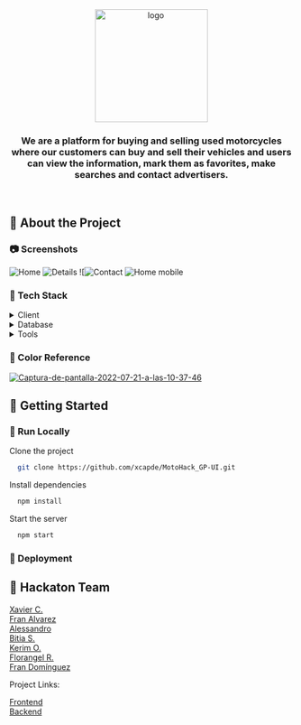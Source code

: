 <div align="center">
  <a href="https://imgbb.com/"><img src="https://i.ibb.co/pfdDMZp/logo.png" alt="logo" border="0"  width="200" height="auto"></a>
</div>
<h3 align="center">We are a platform for buying and selling used motorcycles where our customers can buy and sell their vehicles and users can view the information, mark them as favorites, make searches and contact advertisers.</h3>

<br />
    
<!-- About the Project -->
## :star2: About the Project


<!-- Screenshots -->
### :camera: Screenshots
![Home](https://user-images.githubusercontent.com/9727006/195424481-4f9d846e-e1fe-4490-8143-d2dbb29ad6ac.png)
![Details](https://user-images.githubusercontent.com/9727006/195424622-11c65e54-1bd1-4e86-b022-6c753790d7c6.png)
![![Contact](https://user-images.githubusercontent.com/9727006/195424561-52ff39c2-b7d3-4cc4-aa9c-89b494c2b8b4.png)
![Home mobile](https://user-images.githubusercontent.com/9727006/195424569-70de4934-230a-4bed-b446-0fa64976de1d.png)

<!-- TechStack -->
### :space_invader: Tech Stack

<details>
  <summary>Client</summary>
  <ul>
    <li><a href="https://reactjs.org/">React.js</a></li>
  </ul>
</details>

<details>
<summary>Database</summary>
  <ul>
    <li><a href="https://www.mysql.com/">MySQL</a></li>
  </ul>
</details>

<details>
<summary>Tools</summary>
  <ul>
    <li><a href="https://www.trello.com/">Trello</a></li>
    <li><a href="https://www.figma.com/">Figma</a></li>
    <li><a href="https://code.visualstudio.com/">Visual Studio Code</a></li>
    <li><a href="https://www.jetbrains.com/es-es/idea/">intelliJ Idea</a></li>
    <li><a href="https://www.postman.com/">Postman</a></li>
  </ul>
</details>

<!-- Color Reference -->
### :art: Color Reference

<a href="https://ibb.co/wWKBxMH"><img src="https://i.ibb.co/6P4rfgh/Captura-de-pantalla-2022-07-21-a-las-10-37-46.png" alt="Captura-de-pantalla-2022-07-21-a-las-10-37-46" border="0"></a>

<!-- Getting Started -->
## 	:toolbox: Getting Started

<!-- Run Locally -->
### :running: Run Locally

Clone the project

```bash
  git clone https://github.com/xcapde/MotoHack_GP-UI.git  
```

Install dependencies

```bash
  npm install
```

Start the server

```bash
  npm start
```


<!-- Deployment -->
### :triangular_flag_on_post: Deployment


<!-- Contact -->
## :handshake: Hackaton Team

[Xavier C.](https://github.com/xcapde)<br>
[Fran Alvarez](https://github.com/Daevion32)<br> 
[Alessandro](https://github.com/AlessHub)<br>
[Bitia S.](https://github.com/Bitia83)<br>
[Kerim O.](https://github.com/ozknkrm)<br>
[Florangel R.](https://github.com/FLOR1219)<br> 
[Fran Domínguez](https://github.com/devfdom)<br>

Project Links:

[Frontend](https://github.com/xcapde/MotoHack_GP-UI)</br>
[Backend](https://github.com/xcapde/MotoHack_GP-API)
